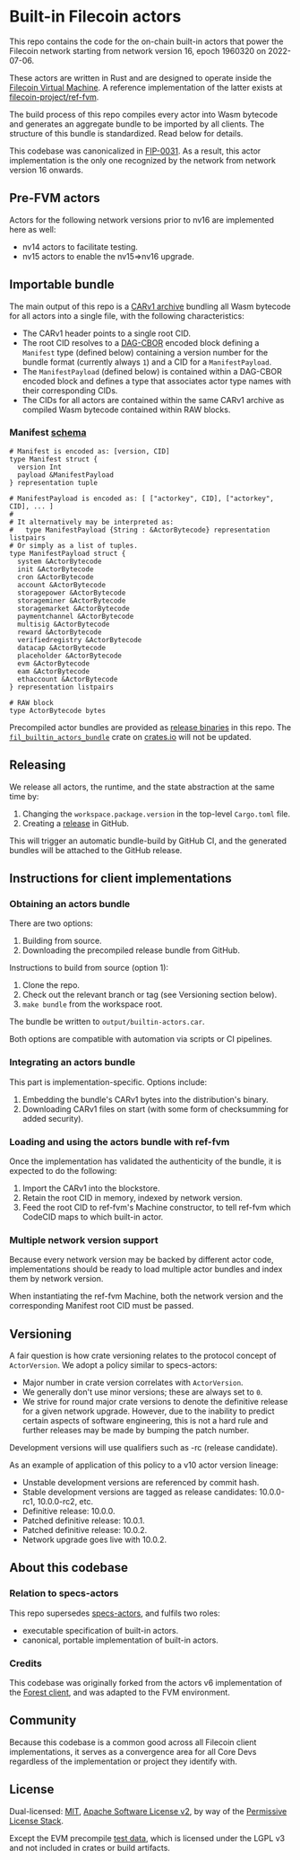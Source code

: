# Built-in Filecoin actors

This repo contains the code for the on-chain built-in actors that power the
Filecoin network starting from network version 16, epoch 1960320 on 2022-07-06.

These actors are written in Rust and are designed to operate inside the
[Filecoin Virtual Machine](https://github.com/filecoin-project/FIPs/blob/master/FIPS/fip-0030.md).
A reference implementation of the latter exists at
[filecoin-project/ref-fvm](https://github.com/filecoin-project/ref-fvm).

The build process of this repo compiles every actor into Wasm bytecode and
generates an aggregate bundle to be imported by all clients. The structure of
this bundle is standardized. Read below for details.

This codebase was canonicalized in [FIP-0031](https://github.com/filecoin-project/FIPs/blob/master/FIPS/fip-0031.md).
As a result, this actor implementation is the only one recognized by the network
from network version 16 onwards.

## Pre-FVM actors

Actors for the following network versions prior to nv16 are implemented here as
well:

- nv14 actors to facilitate testing.
- nv15 actors to enable the nv15=>nv16 upgrade.

## Importable bundle

The main output of this repo is a [CARv1 archive](https://ipld.io/specs/transport/car/carv1/)
bundling all Wasm bytecode for all actors into a single file, with the following
characteristics:

- The CARv1 header points to a single root CID.
- The root CID resolves to a [DAG-CBOR](https://ipld.io/specs/codecs/dag-cbor/spec/)
  encoded block defining a `Manifest` type (defined below) containing a version
  number for the bundle format (currently always `1`) and a CID for a
  `ManifestPayload`.
- The `ManifestPayload` (defined below) is contained within a DAG-CBOR encoded
  block and defines a type that associates actor type names with their
  corresponding CIDs.
- The CIDs for all actors are contained within the same CARv1 archive as
  compiled Wasm bytecode contained within RAW blocks.

### Manifest [schema](https://ipld.io/docs/schemas/)

```ipldsch
# Manifest is encoded as: [version, CID]
type Manifest struct {
  version Int
  payload &ManifestPayload
} representation tuple

# ManifestPayload is encoded as: [ ["actorkey", CID], ["actorkey", CID], ... ]
#
# It alternatively may be interpreted as:
#   type ManifestPayload {String : &ActorBytecode} representation listpairs
# Or simply as a list of tuples.
type ManifestPayload struct {
  system &ActorBytecode
  init &ActorBytecode
  cron &ActorBytecode
  account &ActorBytecode
  storagepower &ActorBytecode
  storageminer &ActorBytecode
  storagemarket &ActorBytecode
  paymentchannel &ActorBytecode
  multisig &ActorBytecode
  reward &ActorBytecode
  verifiedregistry &ActorBytecode
  datacap &ActorBytecode
  placeholder &ActorBytecode
  evm &ActorBytecode
  eam &ActorBytecode
  ethaccount &ActorBytecode
} representation listpairs

# RAW block
type ActorBytecode bytes
```

Precompiled actor bundles are provided as [release binaries][releases] in this repo. The
[`fil_builtin_actors_bundle`](https://crates.io/crates/fil_builtin_actors_bundle) crate on
[crates.io](https://crates.io) will not be updated.

## Releasing

We release all actors, the runtime, and the state abstraction at the same time by:

1. Changing the `workspace.package.version` in the top-level `Cargo.toml` file.
2. Creating a [release][releases] in GitHub.

This will trigger an automatic bundle-build by GitHub CI, and the generated bundles will be attached to the GitHub release.

## Instructions for client implementations

### Obtaining an actors bundle

There are two options:

1. Building from source.
2. Downloading the precompiled release bundle from GitHub.

Instructions to build from source (option 1):

1. Clone the repo.
2. Check out the relevant branch or tag (see Versioning section below).
3. `make bundle` from the workspace root.

The bundle be written to `output/builtin-actors.car`.

Both options are compatible with automation via scripts or CI pipelines.

### Integrating an actors bundle

This part is implementation-specific. Options include:

1. Embedding the bundle's CARv1 bytes into the distribution's binary.
2. Downloading CARv1 files on start (with some form of checksumming for added security).

### Loading and using the actors bundle with ref-fvm

Once the implementation has validated the authenticity of the bundle, it is
expected to do the following:

1. Import the CARv1 into the blockstore.
2. Retain the root CID in memory, indexed by network version.
3. Feed the root CID to ref-fvm's Machine constructor, to tell ref-fvm which
   CodeCID maps to which built-in actor.

### Multiple network version support

Because every network version may be backed by different actor code,
implementations should be ready to load multiple actor bundles and index them
by network version.

When instantiating the ref-fvm Machine, both the network version and the
corresponding Manifest root CID must be passed.

## Versioning

A fair question is how crate versioning relates to the protocol concept of
`ActorVersion`. We adopt a policy similar to specs-actors:

- Major number in crate version correlates with `ActorVersion`.
- We generally don't use minor versions; these are always set to `0`.
- We strive for round major crate versions to denote the definitive release for
  a given network upgrade. However, due to the inability to predict certain
  aspects of software engineering, this is not a hard rule and further releases
  may be made by bumping the patch number.

Development versions will use qualifiers such as -rc (release candidate).

As an example of application of this policy to a v10 actor version lineage:

- Unstable development versions are referenced by commit hash.
- Stable development versions are tagged as release candidates: 10.0.0-rc1, 10.0.0-rc2, etc.
- Definitive release: 10.0.0.
- Patched definitive release: 10.0.1.
- Patched definitive release: 10.0.2.
- Network upgrade goes live with 10.0.2.

## About this codebase

### Relation to specs-actors

This repo supersedes [specs-actors](https://github.com/filecoin-project/specs-actors),
and fulfils two roles:
- executable specification of built-in actors.
- canonical, portable implementation of built-in actors.

### Credits

This codebase was originally forked from the actors v6 implementation of the
[Forest client](https://github.com/ChainSafe/forest/), and was adapted to the
FVM environment.

## Community

Because this codebase is a common good across all Filecoin client
implementations, it serves as a convergence area for all Core Devs regardless
of the implementation or project they identify with.

## License

Dual-licensed: [MIT](./LICENSE-MIT), [Apache Software License v2](./LICENSE-APACHE), by way of the
[Permissive License Stack](https://protocol.ai/blog/announcing-the-permissive-license-stack/).

Except the EVM precompile [test data](actors/evm/precompile-testdata), which is licensed under the
LGPL v3 and not included in crates or build artifacts.

[releases]: https://github.com/filecoin-project/builtin-actors/releases
